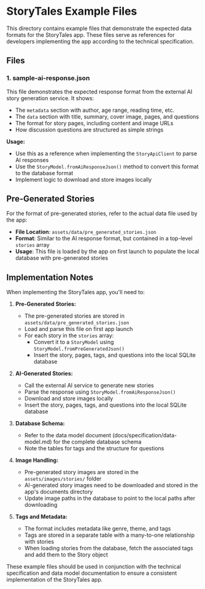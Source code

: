 # StoryTales Example Files

This directory contains example files that demonstrate the expected data formats for the StoryTales app. These files serve as references for developers implementing the app according to the technical specification.

## Files

### 1. sample-ai-response.json

This file demonstrates the expected response format from the external AI story generation service. It shows:

- The `metadata` section with author, age range, reading time, etc.
- The `data` section with title, summary, cover image, pages, and questions
- The format for story pages, including content and image URLs
- How discussion questions are structured as simple strings

**Usage:**
- Use this as a reference when implementing the `StoryApiClient` to parse AI responses
- Use the `StoryModel.fromAiResponseJson()` method to convert this format to the database format
- Implement logic to download and store images locally

## Pre-Generated Stories

For the format of pre-generated stories, refer to the actual data file used by the app:

- **File Location**: `assets/data/pre_generated_stories.json`
- **Format**: Similar to the AI response format, but contained in a top-level `stories` array
- **Usage**: This file is loaded by the app on first launch to populate the local database with pre-generated stories

## Implementation Notes

When implementing the StoryTales app, you'll need to:

1. **Pre-Generated Stories:**
   - The pre-generated stories are stored in `assets/data/pre_generated_stories.json`
   - Load and parse this file on first app launch
   - For each story in the `stories` array:
     - Convert it to a `StoryModel` using `StoryModel.fromPreGeneratedJson()`
     - Insert the story, pages, tags, and questions into the local SQLite database

2. **AI-Generated Stories:**
   - Call the external AI service to generate new stories
   - Parse the response using `StoryModel.fromAiResponseJson()`
   - Download and store images locally
   - Insert the story, pages, tags, and questions into the local SQLite database

3. **Database Schema:**
   - Refer to the data model document (docs/specification/data-model.md) for the complete database schema
   - Note the tables for tags and the structure for questions

4. **Image Handling:**
   - Pre-generated story images are stored in the `assets/images/stories/` folder
   - AI-generated story images need to be downloaded and stored in the app's documents directory
   - Update image paths in the database to point to the local paths after downloading

5. **Tags and Metadata:**
   - The format includes metadata like genre, theme, and tags
   - Tags are stored in a separate table with a many-to-one relationship with stories
   - When loading stories from the database, fetch the associated tags and add them to the Story object

These example files should be used in conjunction with the technical specification and data model documentation to ensure a consistent implementation of the StoryTales app.
